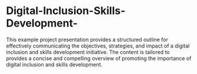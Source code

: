 # Digital-Inclusion-Skills-Development-
This example project presentation provides a structured outline for effectively communicating the objectives, strategies, and impact of a digital inclusion and skills development initiative. The content is tailored to provides a concise and compelling overview of promoting the importance of digital inclusion and skills development. 
